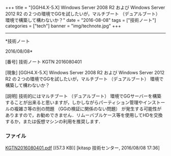 ﻿+++
title = "[GGH4.X-5.X] Windows Server 2008 R2 および Windows Server 2012 R2 の２つの環境でGGを試したいが，マルチブート （デュアルブート） 環境で構築して構わないか？"
date = "2016-08-08"
tags = ["技術ノート"]
categories = ["tech"]
banner = "img/technote.jpg"
+++

-----------------------------------------------------------------------------------------------------------------------------

*技術ノート

2016/08/08*


[番号]
技術ノート KGTN 2016080401

[現象]
[GGH4.X-5.X] Windows Server 2008 R2 および Windows Server 2012 R2
の２つの環境でGGを試したいが，マルチブート （デュアルブート）
環境で構築して構わないか？

[説明]
技術的にはマルチブート （デュアルブート）
環境でGGサーバーを構築することが出来ると思いますが，しかしながらパーティション管理やインストールの複雑さ等の別の問題
（GGの検証に関係のない問題）
が発生する可能性がありますので，お勧めできません．リムーバブルケース等を使用してHDを交換するか，または仮想マシンの利用を推奨します．


### ファイル

 
 


[KGTN2016080401.pdf](http://techreport.kitasp.net/attachments/download/2912/KGTN2016080401.pdf)
 [(57.3 KB)] [kitasp 技術センター, 2016/08/08
17:36]


 


 

